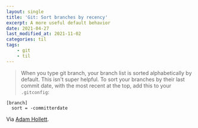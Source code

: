 ```yaml
---
layout: single
title: 'Git: Sort branches by recency'
excerpt: A more useful default behavior
date: 2021-04-27
last_modified_at: 2021-11-02
categories: til
tags:
    - git
    - til
---
```


> When you type git branch, your branch list is sorted alphabetically by default.
> This isn't super helpful. To sort your branches by their last commit date,
> with the most recent at the top, add this to your `.gitconfig`:

```git
[branch]
  sort = -committerdate
```

Via [Adam Hollett](https://dev.to/admhlt/terminal-tricks-from-my-dotfiles-2moe).

